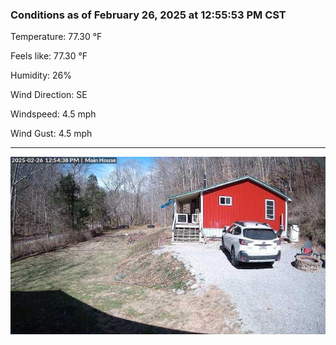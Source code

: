 ### Conditions as of February 26, 2025 at 12:55:53 PM CST 

Temperature: 77.30 &deg;F

Feels like: 77.30 &deg;F

Humidity: 26%

Wind Direction: SE

Windspeed: 4.5 mph

Wind Gust: 4.5 mph

---

<img src="./images/latest.jpeg"/>

